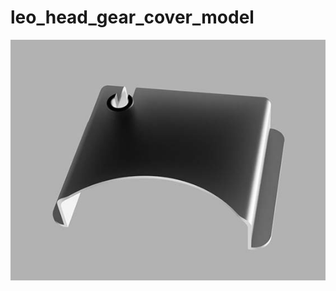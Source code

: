 # leo_head_gear_cover_model

![Image](https://github.com/robot-leo/leo_head_gear_cover_model/blob/main/image/stepper_cover.jpg)
